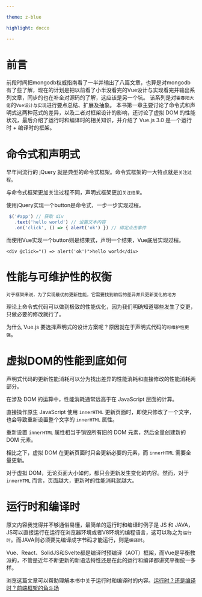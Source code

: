 ```yaml
---

theme: z-blue

highlight: docco

---
```

# 前言
前段时间把mongodb权威指南看了一半并输出了八篇文章，也算是对mongodb有了些了解，现在的计划是把以前看了小半没看完的Vue设计与实现看完并输出系列文章，同步的也在补全对源码的了解，这应该是另一个坑。
该系列是对`霍春阳大佬`的`Vue设计与实现`进行要点总结、扩展及抽象。
	本书第一章主要讨论了命令式和声明式这两种范式的差异，以及二者对框架设计的影响，还讨论了虚拟 DOM 的性能状况，最后介绍了运行时和编译时的相关知识，并介绍了 Vue.js 3.0 是一个运行时 + 编译时的框架。
# 命令式和声明式

早年间流行的 jQuery 就是典型的命令式框架。命令式框架的一大特点就是`关注过程`。

与命令式框架更加关注过程不同，声明式框架更加`关注结果`。

使用jQuery实现一个button是命令式，一步一步实现过程。

```JavaScript
 $('#app') // 获取 div
   .text('hello world') // 设置文本内容
   .on('click', () => { alert('ok') }) // 绑定点击事件
```

而使用Vue实现一个button则是结果式，声明一个结果，Vue底层实现过程。

```
<div @click="() => alert('ok')">hello world</div>
```

# 性能与可维护性的权衡
	对于框架来说，为了实现最优的更新性能，它需要找到前后的差异并只更新变化的地方
  
理论上命令式代码可以做到极致的性能优化，因为我们明确知道哪些发生了变更，只做必要的修改就行了。

为什么 Vue.js 要选择声明式的设计方案呢？原因就在于声明式代码的`可维护性更强`。

# 虚拟DOM的性能到底如何

声明式代码的更新性能消耗可以分为找出差异的性能消耗和直接修改的性能消耗两部分。

在涉及 DOM 的运算中，性能消耗通常远高于在 JavaScript 层面的计算。

直接操作原生 JavaScript 使用 `innerHTML` 更新页面时，即使只修改了一个文字，也会导致重新设置整个文字的 `innerHTML` 属性。

重新设置 `innerHTML` 属性相当于销毁所有旧的 DOM 元素，然后全量创建新的 DOM 元素。

相比之下，虚拟 DOM 在更新页面时只会更新必要的元素，而 `innerHTML` 需要全量更新。

对于虚拟 DOM，无论页面大小如何，都只会更新发生变化的内容。然而，对于 `innerHTML` 而言，页面越大，更新时的性能消耗就越大。


# 运行时和编译时

原文内容我觉得并不够通俗易懂，最简单的运行时和编译时例子是 JS 和 JAVA，JS可以直接运行在运行在浏览器环境或者V8环境的编程语言，这可以称之为`运行时`。而JAVA则必须要先编译成字节码才能运行，则是`编译时`。

Vue、React、SolidJS和Svelte都是编译时预编译（AOT）框架，而Vue是平衡教派的，不管是近年不断更新的新语法特性还是在此的运行和编译都讲究平衡统一多样。

浏览这篇文章可以帮助理解本书中关于运行时和编译时的内容。[运行时？还是编译时？前端框架的角斗场](https://zhuanlan.zhihu.com/p/635859563#:~:text=%E5%89%8D%E7%AB%AF%E6%A1%86%E6%9E%B6%E9%83%BD%E6%98%AF%E5%9C%A8%E7%BC%96,%E7%BC%96%E8%AF%91%E7%BB%93%E6%9E%9C%E7%9A%84%E6%B8%B2%E6%9F%93%E3%80%82)

